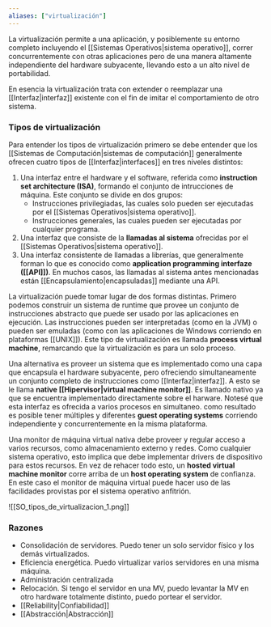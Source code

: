 ```yaml
---
aliases: ["virtualización"]
---
```

La virtualización permite a una aplicación, y posiblemente su entorno completo incluyendo el [[Sistemas Operativos|sistema operativo]], correr concurrentemente con otras aplicaciones pero de una manera altamente independiente del hardware subyacente, llevando esto a un alto nivel de portabilidad.

En esencia la virtualización trata con extender o reemplazar una [[Interfaz|interfaz]] existente con el fin de imitar el comportamiento de otro sistema.

### Tipos de virtualización
Para entender los tipos de virtualización primero se debe entender que los [[Sistemas de Computación|sistemas de computación]] generalmente ofrecen cuatro tipos de [[Interfaz|interfaces]] en tres niveles distintos:
1. Una interfaz entre el hardware y el software, referida como **instruction set architecture (ISA)**, formando el conjunto de intrucciones de máquina. Este conjunto se divide en dos grupos:
	- Instrucciones privilegiadas, las cuales solo pueden ser ejecutadas por el [[Sistemas Operativos|sistema operativo]].
	- Instrucciones generales, las cuales pueden ser ejecutadas por cualquier programa.
2. Una interfaz que consiste de la **llamadas al sistema** ofrecidas por el [[Sistemas Operativos|sistema operativo]].
3. Una interfaz consistente de llamadas a librerías, que generalmente forman lo que es conocido como **application programming interfaze ([[API]])**. En muchos casos, las llamadas al sistema antes mencionadas están [[Encapsulamiento|encapsuladas]] mediante una API.

La virtualización puede tomar lugar de dos formas distintas. Primero podemos construir un sistema de runtime que provee un conjunto de instrucciones abstracto que puede ser usado por las aplicaciones en ejecución. Las instrucciones pueden ser interpretadas (como en la JVM) o pueden ser emuladas (como con las aplicaciones de Windows corriendo en plataformas [[UNIX]]). Este tipo de virtualización es llamada **process virtual machine**, remarcando que la virtualización es para un solo proceso.

Una alternativa es proveer un sistema que es implementado como una capa que encapsula el hardware subyacente, pero ofreciendo simultaneamente un conjunto completo de instrucciones como [[Interfaz|interfaz]]. A esto se le llama **native [[Hipervisor|virtual machine monitor]]**. Es llamado nativo ya que se encuentra  implementado directamente sobre el harware. Notesé que esta interfaz es ofrecida a varios procesos en simultaneo. como resultado es posible tener múltiples y diferentes **guest operating systems** corriendo independiente y concurrentemente en la misma plataforma.

Una monitor de máquina virtual nativa debe proveer y regular acceso a varios recursos, como almacenamiento externo y redes. Como cualquier sistema operativo, esto implica que debe implementar drivers de dispositivo para estos recursos. En vez de rehacer todo esto, un **hosted virtual machine monitor** corre arriba de un **host operating system** de confianza. En este caso el monitor de máquina virtual puede hacer uso de las facilidades provistas por el sistema operativo anfitrión.

![[SO_tipos_de_virtualizacion_1.png]]

### Razones
- Consolidación de servidores. Puedo tener un solo servidor físico y los demás virtualizados.
- Eficiencia energética. Puedo virtualizar varios servidores en una misma máquina.
- Administración centralizada
- Relocación. Si tengo el servidor en una MV, puedo levantar la MV en otro hardware totalmente distinto, puedo portear el servidor.
- [[Reliability|Confiabilidad]]
- [[Abstracción|Abstracción]]
